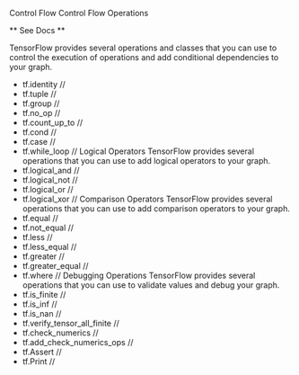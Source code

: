 Control Flow 
Control Flow Operations

** See Docs ** 

TensorFlow provides several operations and classes that you can use to control the execution of operations and add conditional dependencies to your graph.
 * tf.identity // 
 * tf.tuple // 
 * tf.group // 
 * tf.no_op // 
 * tf.count_up_to // 
 * tf.cond // 
 * tf.case // 
 * tf.while_loop // 
Logical Operators
TensorFlow provides several operations that you can use to add logical operators to your graph.
 * tf.logical_and // 
 * tf.logical_not // 
 * tf.logical_or // 
 * tf.logical_xor // 
Comparison Operators
TensorFlow provides several operations that you can use to add comparison operators to your graph.
 * tf.equal // 
 * tf.not_equal // 
 * tf.less // 
 * tf.less_equal // 
 * tf.greater // 
 * tf.greater_equal // 
 * tf.where // 
Debugging Operations
TensorFlow provides several operations that you can use to validate values and debug your graph. 
 * tf.is_finite // 
 * tf.is_inf // 
 * tf.is_nan // 
 * tf.verify_tensor_all_finite // 
 * tf.check_numerics // 
 * tf.add_check_numerics_ops // 
 * tf.Assert // 
 * tf.Print //